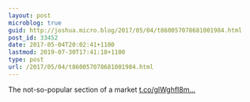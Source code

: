 ```yaml
---
layout: post
microblog: true
guid: http://joshua.micro.blog/2017/05/04/t860057078681001984.html
post_id: 33452
date: 2017-05-04T20:02:41+1100
lastmod: 2019-07-30T17:41:18+1100
type: post
url: /2017/05/04/t860057078681001984.html
---
```

The not-so-popular section of a market [t.co/glWghfI8m...](https://t.co/glWghfI8mO)
